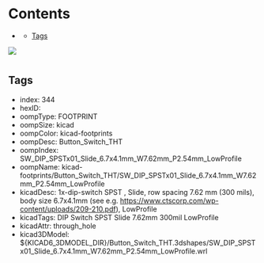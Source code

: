 



Contents
========

* [](#)
	* [Tags](#tags)
  
![][im]
# 

## Tags

- index: 344
- hexID: 
- oompType: FOOTPRINT
- oompSize: kicad
- oompColor: kicad-footprints
- oompDesc: Button_Switch_THT
- oompIndex: SW_DIP_SPSTx01_Slide_6.7x4.1mm_W7.62mm_P2.54mm_LowProfile
- oompName: kicad-footprints/Button_Switch_THT/SW_DIP_SPSTx01_Slide_6.7x4.1mm_W7.62mm_P2.54mm_LowProfile
- kicadDesc: 1x-dip-switch SPST , Slide, row spacing 7.62 mm (300 mils), body size 6.7x4.1mm (see e.g. https://www.ctscorp.com/wp-content/uploads/209-210.pdf), LowProfile
- kicadTags: DIP Switch SPST Slide 7.62mm 300mil LowProfile
- kicadAttr: through_hole
- kicad3DModel: ${KICAD6_3DMODEL_DIR}/Button_Switch_THT.3dshapes/SW_DIP_SPSTx01_Slide_6.7x4.1mm_W7.62mm_P2.54mm_LowProfile.wrl



[im]: image.png

